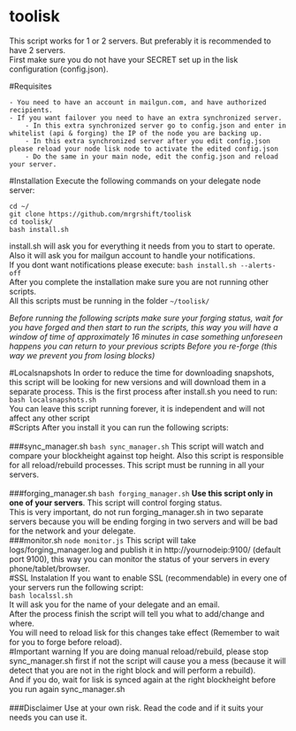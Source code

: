 # toolisk

This script works for 1 or 2 servers. But preferably it is recommended to have 2 servers.<br>
First make sure you do not have your SECRET set up in the lisk configuration (config.json).<br>

#Requisites

	- You need to have an account in mailgun.com, and have authorized recipients.
	- If you want failover you need to have an extra synchronized server. 
		- In this extra synchronized server go to config.json and enter in whitelist (api & forging) the IP of the node you are backing up.
		- In this extra synchronized server after you edit config.json please reload your node lisk node to activate the edited config.json
		- Do the same in your main node, edit the config.json and reload your server.

#Installation
Execute the following commands on your delegate node server:
```
cd ~/
git clone https://github.com/mrgrshift/toolisk
cd toolisk/
bash install.sh
```
install.sh will ask you for everything it needs from you to start to operate.<br>
Also it will ask you for mailgun account to handle your notifications.<br>
If you dont want notifications please execute: `bash install.sh --alerts-off`<br>
After you complete the installation make sure you are not running other scripts.<br>
All this scripts must be running in the folder `~/toolisk/`<br>

<i>Before running the following scripts make sure your forging status, wait for you have forged and then start to run the scripts, this way you will have a window of time of approximately 16 minutes in case something unforeseen happens you can return to your previous scripts Before you re-forge (this way we prevent you from losing blocks)</i><br>

#Localsnapshots
In order to reduce the time for downloading snapshots, this script will be looking for new versions and will download them in a separate process. This is the first process after install.sh you need to run:<br>
`bash localsnapshots.sh`<br>
You can leave this script running forever, it is independent and will not affect any other script
<br>
#Scripts
After you install it you can run the following scripts:<br>
<br>
###sync_manager.sh
`bash sync_manager.sh` This script will watch and compare your blockheight against top height. Also this script is responsible for all reload/rebuild processes. This script must be running in all your servers.<br>
<br>
###forging_manager.sh
`bash forging_manager.sh` <b>Use this script only in one of your servers</b>. This script will control forging status.<br>
This is very important, do not run forging_manager.sh in two separate servers because you will be ending forging in two servers and will be bad for the network and your delegate.
<br>
###monitor.sh
`node monitor.js` This script will take logs/forging_manager.log and publish it in http://yournodeip:9100/ (default port 9100), this way you can monitor the status of your servers in every phone/tablet/browser.
<br>
#SSL Instalation
If you want to enable SSL (recommendable) in every one of your servers run the following script:<br>
`bash localssl.sh`<br>
It will ask you for the name of your delegate and an email.<br>
After the process finish the script will tell you what to add/change and where.<br>
You will need to reload lisk for this changes take effect (Remember to wait for you to forge before reload).
<br>
#Important warning
If you are doing manual reload/rebuild, please stop sync_manager.sh first if not the script will cause you a mess (because it will detect that you are not in the right block and will perform a rebuild).<br>
And if you do, wait for lisk is synced again at the right blockheight before you run again sync_manager.sh
<br>
<br>
###Disclaimer
Use at your own risk. Read the code and if it suits your needs you can use it.
